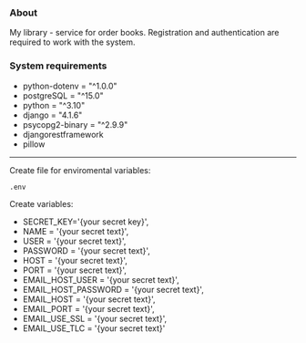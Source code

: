 
### About
My library - service for order books. Registration and authentication are required to work with the system.

### System requirements
- python-dotenv = "^1.0.0"
- postgreSQL = "^15.0"
- python = "^3.10"
- django = "4.1.6"
- psycopg2-binary = "^2.9.9"
- djangorestframework
- pillow

----------
Create file for enviromental variables:

    .env

Create variables:

 - SECRET_KEY='{your secret key}',
 - NAME = '{your secret text}',
 - USER = '{your secret text}',
 - PASSWORD = '{your secret text}',
 - HOST = '{your secret text}',
 - PORT = '{your secret text}',
 - EMAIL_HOST_USER = '{your secret text}',
 - EMAIL_HOST_PASSWORD = '{your secret text}',
 - EMAIL_HOST = '{your secret text}',
 - EMAIL_PORT = '{your secret text}',
 - EMAIL_USE_SSL = '{your secret text}',
 - EMAIL_USE_TLC = '{your secret text}'
